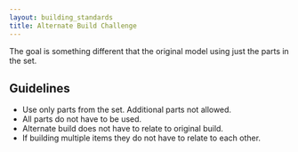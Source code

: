 ```yaml
---
layout: building_standards
title: Alternate Build Challenge
---
```


The goal is something different that the original model using just the parts in the set.

## Guidelines
* Use only parts from the set. Additional parts not allowed.
* All parts do not have to be used.
* Alternate build does not have to relate to original build.
* If building multiple items they do not have to relate to each other.
